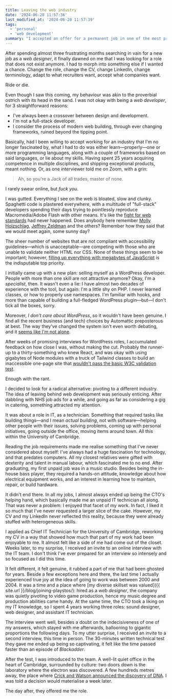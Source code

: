 ```yaml
---
title: Leaving the web industry
date: '2024-06-28 11:57:36'
last_modified_at: '2024-06-28 11:57:39'
tags:
  - 'personal'
  - 'web development'
summary: "I accepted an offer for a permanent job in one of the most prestigious British institutes. To get there, I had to first understand I'm not cut for the web industry anymore."
---
```

After spending almost three frustrating months searching in vain for a new job as a *web designer*, it finally dawned on me that I was looking for a role that does not exist anymore. I had to morph into something else if I wanted a chance. Change the role, change the CV, change LinkedIn, change terminology, adapt to what recruiters want, accept what companies want. 

Ride or die.

Even though I saw this coming, my behaviour was akin to the proverbial ostrich with its head in the sand. I was not okay with being a *web developer*, for 3 straightforward reasons:

- I've always been a crossover between design and development.
- I'm not a full-stack developer.
- I consider the process of modern web building, through ever changing frameworks, ruined beyond the tipping point.

Basically, had I been willing to accept working for an industry that I'm no longer fascinated by, what I had to do was either learn—properly—one or more programming languages, along with a couple of frameworks based on said languages, or lie about my skills. Having spent 25 years acquiring competence in multiple disciplines, and shipping exceptional products, meant nothing. Or, as one interviewer told me on Zoom, with a grin:

> Ah, so you're a Jack of all trades, master of none.

I rarely swear online, but *fuck you*.

I was gutted. Everything I see on the web is bloated, slow and clunky. Spaghetti code is plastered everywhere, with a multitude of "full-stack" developers spending their days trying to pointlessly reproduce Macromedia/Adobe Flash with other means. It's like the [fight for web standards](https://en.wikipedia.org/wiki/Web_Standards_Project) had never happened. Does anybody here remember [Molly Holzschlag](https://minutestomidnight.co.uk/blog/rip-molly-holzschlag/), [Jeffrey Zeldman](https://en.wikipedia.org/wiki/Jeffrey_Zeldman) and the others? Remember how they said that we would meet again, some sunny day?

The sheer number of websites that are not compliant with accessibility guidelines—which is unacceptable—are competing with those who are unable to validate neither HTML nor CSS. None of these things seem to be important; however, [filling up everything with megabytes of JavaScript](https://tonsky.me/blog/js-bloat/) is the indisputable top priority.

I initially came up with a new plan: selling myself as a WordPress developer. People with more than one skill are not attractive anymore? Okay, I'm a *specialist*, then. It wasn't even a lie: I have almost two decades of experience with the tool, but again: I'm a little shy on PHP. I never learned classes, or how to properly use namespaces. I'm familiar with hooks, and more than capable of building a full-fledged WordPress plugin—but—I don't tick all the boxes, sorry.

Moreover, *I don't care about WordPress*, so it wouldn't have been genuine. I find all the recent business (and tech) choices by Automattic preposterous at best. The way they've changed the system isn't even worth debating, and it [seems like I'm not alone](https://dbushell.com/2024/05/07/modern-wordpress-themes-yikes/).

After weeks of promising interviews for WordPress roles, I accumulated feedback on how close I was, without making the cut. Probably the runner-up to a thirty-something who knew React, and was okay with using gigabytes of Node modules with a truck of Tailwind classes to build an inaccessible one-page site that [wouldn't pass the basic W3C validation test](https://meiert.com/en/blog/html-conformance-2023/).

Enough with the rant.

I decided to look for a radical alternative: pivoting to a different industry. The idea of leaving behind web development was seriously enticing. After dabbling with NHS job ads for a while, and going as far as considering a gig in catering, something attracted my attention.

It was about a role in IT, as a technician. Something that required tasks like building things—and I mean *actual building*, not with software—helping other people with their issues, solving problems, coming up with personal initiatives, going outside the office, moving items around town. All this within the University of Cambridge.

Reading the job requirements made me realise something that I've never considered about myself: I've always had a huge fascination for technology, and that predates computers. All my closest relatives were gifted with dexterity and talent in manual labour, which fascinated me to no end. After graduating, my first unpaid job was in a music studio. Besides being the in-house bass player, they required a hands-on attitude, knowledge about how electrical equipment works, and an interest in learning how to maintain, repair, or build hardware.

It didn't end there. In all my jobs, I almost always ended up being the CTO's helping hand, which basically made me an unpaid IT technician all along. That was never a problem: I enjoyed that facet of my work. In fact, I liked it so much that I've never requested a larger slice of the cake. However, my CV and my LinkedIn never reflected this reality, because they were already stuffed with heterogeneous skills.

I applied as Chief IT Technician for the University of Cambridge, reworking my CV in a way that showed how much that part of my work had been enjoyable to me. It almost felt like a side of me had come out of the closet. Weeks later, to my surprise, I received an invite to an online interview with the IT team. I don't think I've ever prepared for an interview so intensely and so focused as I did this time.

It felt different, it felt genuine, it rubbed a part of me that had been ghosted for years. Beside a few exceptions here and there, the last time I actually experienced true joy at the idea of going to work was between 2000 and 2004. It was a time and a place where [my diverse skillset was valued]({{ site.url }}/blog/joining-playstos/): hired as a *web designer*, the company was quietly pivoting to video game production, hence my music degree and production abilities came handy. At the same time, the CTO took a liking on my IT knowledge, so I spent 4 years working three roles: sound designer, web designer, and assistant IT technician.

The interview went well, besides a doubt on the indecisiveness of one of my answers, which stayed with me afterwards, ballooning to gigantic proportions the following days. To my utter surprise, I received an invite to a second interview, this time in person. The 30-minutes written technical test they gave me ended up being so captivating, it felt like the time passed faster than an episode of *Blackadder*.

After the test, I was introduced to the team. A well-lit quiet office in the heart of Cambridge, surrounded by culture: two doors down is the laboratory where the electron was discovered. A few hundreds metres away, the place where [Crick and Watson announced the discovery of DNA](https://www.bbc.co.uk/bitesize/articles/z4pd382). I was told a decision would materialise a week later.

The day after, they offered me the role. 